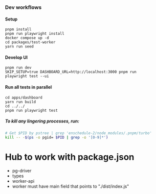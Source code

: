 ### Dev workflows
#### Setup
```
pnpm install
pnpm run playwright install
docker compose up -d
cd packages/test-worker
yarn run seed
```

#### Develop UI
```
pnpm run dev
SKIP_SETUP=true DASHBOARD_URL=http://localhost:3000 pnpm run playwright test --ui
```

#### Run all tests in parallel
```
cd apps/dashboard
yarn run build
cd ../../
pnpm run playwright test
```

##### To kill any lingering processes, run:
```bash
# Get $PID by pstree | grep 'enschedule-2/node_modules/.pnpm/turbo'
kill -- -$(ps -o pgid= $PID | grep -o '[0-9]*')
```

# Hub to work with package.json
* pg-driver
* types
* worker-api
* worker must have main field that points to "./dist/index.js"
